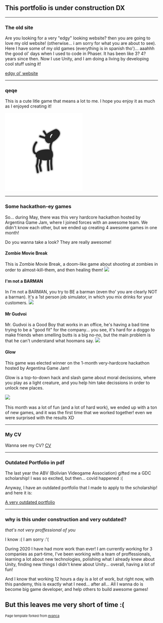 ## This portfolio is under construction DX

---

### The old site

Are you looking for a very "edgy" looking website? then you are going to love my old website! (otherwise... i am sorry for what you are about to see). Here I have some of my old games (everything is in spanish tho')... aaahhh the good ol' days when I used to code in Phaser. It has been like 3? 4? years since then. Now I use Unity, and I am doing a living by developing cool stuff using it!

<a href="https://pr00thmatic.github.io/old/index.html">
edgy ol' website
</a>

---

### qeqe

This is a cute litle game that means a lot to me. I hope you enjoy it as much as I enjoyed creating it!

<a href="https://pr00thmatic.itch.io/qeqe">
<img src="images/qeqe.png?raw=true"/>
</a>

---

### Some hackathon-ey games

So... during May, there was this very hardcore hackathon hosted by Argentina Game Jam, where I joined forces with an awesome team. We didn't know each other, but we ended up creating 4 awesome games in one month!

Do you wanna take a look? They are really awesome!

#### Zombie Movie Break
This is Zombie Movie Break, a doom-like game about shooting at zombies in order to almost-kill-them, and then healing them!
<a href="https://manpacman.itch.io/zombie-movie-break-2">
<img src="images/zmb.png?raw=true"/>
</a>

#### I'm not a BARMAN
In I'm not a BARMAN, you try to BE a barman (even tho' you are clearly NOT a barman). It's a 1st person job simulator, in which you mix drinks for your customers.
<a href="https://manpacman.itch.io/im-not-a-barman">
<img src="images/inab.png?raw=true"/>
</a>

#### Mr Gudvoi
Mr. Gudvoi is a Good Boy that works in an office, he's having a bad time trying to be a "good fit" for the company... you see, it's hard for a doggo to make friends when smelling butts is a big no-no, but the main problem is that he can't understand what hoomans say.
<a href="https://manpacman.itch.io/mr-gudvoi">
<img src="images/mg.png?raw=true"/>
</a>

#### Glow
This game was elected winner on the 1-month very-hardcore hackathon hosted by Argentina Game Jam!

Glow is a top-to-down hack and slash game about moral decissions, where you play as a light creature, and you help him take decissions in order to unlock new places.

<a href="https://manpacman.itch.io/glow-by-drim-tim">
<img src="images/g.png?raw=true"/>
</a>

This month was a lot of fun (and a lot of hard work), we ended up with a ton of new games, and it was the first time that we worked together! even we were surprised with the results XD

---

### My CV

Wanna see my CV?
<a href="https://docs.google.com/document/d/1UrSBGCoLxnPah_qwCujgRZQU_ZnzcoVelbikccTdi68/edit?usp=sharing">CV</a>

---

### Outdated Portfolio in pdf

The last year the ABV (Bolivian Videogame Association) gifted me a GDC scholarship! I was so excited, but then... covid happened :(

Anyway, I have an outdated portfolio that I made to apply to the scholarship! and here it is:

<a href="https://drive.google.com/file/d/12pShBoUVKWiT_oSf0yQXeWf2uh3qiLFs/view">A very outdated portfolio</a>

---

### why is this under construction and very outdated?

*that's not very proffessional of you*

I know :( I am sorry :'(

During 2020 I have had more work than ever! I am currently working for 3 companies as part-time, I've been working with a team of proffessionals, learning a lot about new technologies, polishing what I already knew about Unity, finding new things I didn't knew about Unity... overall, having a lot of fun!

And I know that working 12 hours a day is a lot of work, but right now, with this pandemy, this is exactly what I need... after all... All I wanna do is become big game developer, and help others to build awesome games!

But this leaves me very short of time :(
---

<p style="font-size:11px">Page template forked from <a href="https://github.com/evanca/quick-portfolio">evanca</a></p>
<!-- Remove above link if you don't want to attibute -->
<!-- mmmh? -->
